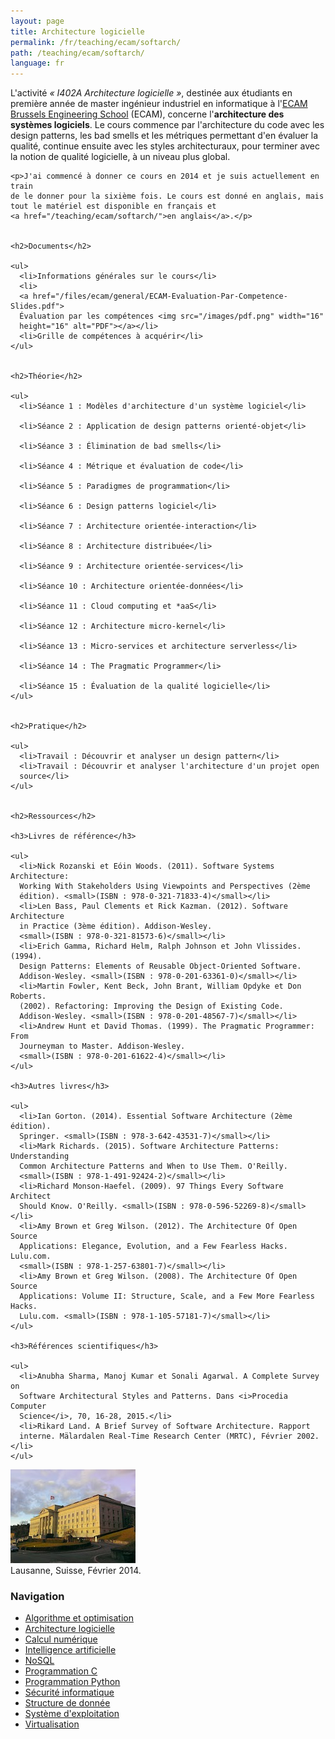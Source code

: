 ```yaml
---
layout: page
title: Architecture logicielle
permalink: /fr/teaching/ecam/softarch/
path: /teaching/ecam/softarch/
language: fr
---
```


<div class="page-col-wrapper">
  <div class="page-col page-col-1">
    <p>L'activité <i>« I402A Architecture logicielle »</i>, destinée aux
    étudiants en première année de master ingénieur industriel en informatique à
    l'<a href="https://www.vinci.be/fr-be/ecam">ECAM Brussels Engineering
    School</a> (ECAM), concerne l'<b>architecture des systèmes logiciels</b>.
    Le cours commence par l'architecture du code avec les design patterns, les
    bad smells et les métriques permettant d'en évaluer la qualité, continue
    ensuite avec les styles architecturaux, pour terminer avec la notion de
    qualité logicielle, à un niveau plus global.</p>

    <p>J'ai commencé à donner ce cours en 2014 et je suis actuellement en train
    de le donner pour la sixième fois. Le cours est donné en anglais, mais
    tout le matériel est disponible en français et
    <a href="/teaching/ecam/softarch/">en anglais</a>.</p>


    <h2>Documents</h2>

    <ul>
      <li>Informations générales sur le cours</li>
      <li>
      <a href="/files/ecam/general/ECAM-Evaluation-Par-Competence-Slides.pdf">
      Évaluation par les compétences <img src="/images/pdf.png" width="16"
      height="16" alt="PDF"></a></li>
      <li>Grille de compétences à acquérir</li>
    </ul>


    <h2>Théorie</h2>

    <ul>
      <li>Séance 1 : Modèles d'architecture d'un système logiciel</li>

      <li>Séance 2 : Application de design patterns orienté-objet</li>

      <li>Séance 3 : Élimination de bad smells</li>

      <li>Séance 4 : Métrique et évaluation de code</li>

      <li>Séance 5 : Paradigmes de programmation</li>

      <li>Séance 6 : Design patterns logiciel</li>

      <li>Séance 7 : Architecture orientée-interaction</li>

      <li>Séance 8 : Architecture distribuée</li>

      <li>Séance 9 : Architecture orientée-services</li>

      <li>Séance 10 : Architecture orientée-données</li>

      <li>Séance 11 : Cloud computing et *aaS</li>

      <li>Séance 12 : Architecture micro-kernel</li>

      <li>Séance 13 : Micro-services et architecture serverless</li>

      <li>Séance 14 : The Pragmatic Programmer</li>

      <li>Séance 15 : Évaluation de la qualité logicielle</li>
    </ul>


    <h2>Pratique</h2>

    <ul>
      <li>Travail : Découvrir et analyser un design pattern</li>
      <li>Travail : Découvrir et analyser l'architecture d'un projet open
      source</li>
    </ul>


    <h2>Ressources</h2>

    <h3>Livres de référence</h3>

    <ul>
      <li>Nick Rozanski et Eóin Woods. (2011). Software Systems Architecture:
      Working With Stakeholders Using Viewpoints and Perspectives (2ème
      édition). <small>(ISBN : 978-0-321-71833-4)</small></li>
      <li>Len Bass, Paul Clements et Rick Kazman. (2012). Software Architecture
      in Practice (3ème édition). Addison-Wesley.
      <small>(ISBN : 978-0-321-81573-6)</small></li>
      <li>Erich Gamma, Richard Helm, Ralph Johnson et John Vlissides. (1994).
      Design Patterns: Elements of Reusable Object-Oriented Software.
      Addison-Wesley. <small>(ISBN : 978-0-201-63361-0)</small></li>
      <li>Martin Fowler, Kent Beck, John Brant, William Opdyke et Don Roberts.
      (2002). Refactoring: Improving the Design of Existing Code.
      Addison-Wesley. <small>(ISBN : 978-0-201-48567-7)</small></li>
      <li>Andrew Hunt et David Thomas. (1999). The Pragmatic Programmer: From
      Journeyman to Master. Addison-Wesley.
      <small>(ISBN : 978-0-201-61622-4)</small></li>
    </ul>

    <h3>Autres livres</h3>

    <ul>
      <li>Ian Gorton. (2014). Essential Software Architecture (2ème édition).
      Springer. <small>(ISBN : 978-3-642-43531-7)</small></li>
      <li>Mark Richards. (2015). Software Architecture Patterns: Understanding
      Common Architecture Patterns and When to Use Them. O'Reilly.
      <small>(ISBN : 978-1-491-92424-2)</small></li>
      <li>Richard Monson-Haefel. (2009). 97 Things Every Software Architect
      Should Know. O'Reilly. <small>(ISBN : 978-0-596-52269-8)</small></li>
      <li>Amy Brown et Greg Wilson. (2012). The Architecture Of Open Source
      Applications: Elegance, Evolution, and a Few Fearless Hacks. Lulu.com.
      <small>(ISBN : 978-1-257-63801-7)</small></li>
      <li>Amy Brown et Greg Wilson. (2008). The Architecture Of Open Source
      Applications: Volume II: Structure, Scale, and a Few More Fearless Hacks.
      Lulu.com. <small>(ISBN : 978-1-105-57181-7)</small></li>
    </ul>

    <h3>Références scientifiques</h3>

    <ul>
      <li>Anubha Sharma, Manoj Kumar et Sonali Agarwal. A Complete Survey on
      Software Architectural Styles and Patterns. Dans <i>Procedia Computer
      Science</i>, 70, 16-28, 2015.</li>
      <li>Rikard Land. A Brief Survey of Software Architecture. Rapport
      interne. Mälardalen Real-Time Research Center (MRTC), Février 2002.</li>
    </ul>
  </div>
  <div class="page-col page-col-2">
    <p><img src="/images/lausanne.jpg" alt="Lausanne, Suisse, Février
    2014." width="200" height="150"><br>
    Lausanne, Suisse, Février 2014.</p>
    <h3>Navigation</h3>
    <ul class="navigation">
      <li><a href="/fr/teaching/ecam/algopti/">Algorithme et
      optimisation</a></li>
      <li><a href="/fr/teaching/ecam/softarch/">Architecture logicielle</a></li>
      <li><a href="/fr/teaching/ecam/numcomp/">Calcul numérique</a></li>
      <li><a href="/fr/teaching/ecam/ai/">Intelligence artificielle</a></li>
      <li><a href="/fr/teaching/ecam/nosql/">NoSQL</a></li>
      <li><a href="/fr/teaching/ecam/c/">Programmation C</a></li>
      <li><a href="/fr/teaching/ecam/python/">Programmation Python</a></li>
      <li><a href="/fr/teaching/ecam/security/">Sécurité informatique</a></li>
      <li><a href="/fr/teaching/ecam/datastruct/">Structure de donnée</a></li>
      <li><a href="/fr/teaching/ecam/os/">Système d'exploitation</a></li>
      <li><a href="/fr/teaching/ecam/virtualisation/">Virtualisation</a></li>
    </ul>
  </div>
</div>
